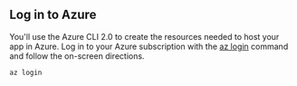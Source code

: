## Log in to Azure

You'll use the Azure CLI 2.0 to create the resources needed to host your app in Azure. Log in to your Azure subscription with the [az login](/cli/azure/#login) command and follow the on-screen directions.

```azurecli-interactive
az login
```
